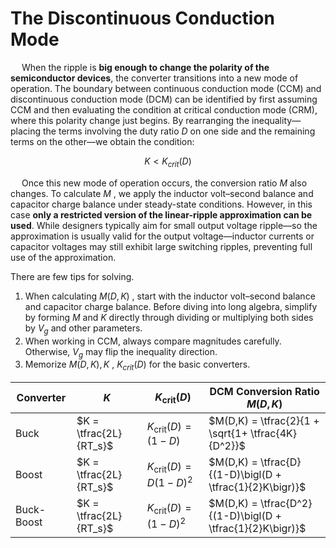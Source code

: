 # The Discontinuous Conduction Mode
&emsp; When the ripple is **big enough to change the polarity of the semiconductor devices**, the converter transitions
into a new mode of operation. The boundary between continuous conduction mode (CCM) and discontinuous conduction
mode (DCM) can be identified by first assuming CCM and then evaluating the condition at critical conduction mode (CRM),
where this polarity change just begins. By rearranging the inequality—placing the terms involving the duty ratio $D$ 
on one side and the remaining terms on the other—we obtain the condition:

$$K < K_{crit} (D)$$

&emsp; Once this new mode of operation occurs, the conversion ratio $M$ also changes. To calculate $M$ , we apply the inductor
volt–second balance and capacitor charge balance under steady-state conditions. However, in this case **only a restricted
version of the linear-ripple approximation can be used**. While designers typically aim for small output voltage ripple—so 
the approximation is usually valid for the output voltage—inductor currents or capacitor voltages may still exhibit large 
switching ripples, preventing full use of the approximation.

There are few tips for solving.
1. When calculating $M(D,K)$ , start with the inductor volt–second balance and capacitor charge balance. Before diving into 
long algebra, simplify by forming $M$  and $K$  directly through dividing or multiplying both sides by $V_g$ and other parameters.
2. When working in CCM, always compare magnitudes carefully. Otherwise, $V_g$ may flip the inequality direction.
3. Memorize $M(D,K), K$ , $K_{crit}(D)$ for the basic converters.

| Converter   | $K$ | $K_{\text{crit}}(D)$ | DCM Conversion Ratio $M(D,K)$ |
|-------------|-----|----------------------|-------------------------------|
| Buck        | $K = \tfrac{2L}{RT_s}$ | $K_{\text{crit}}(D) = (1-D)$ | $M(D,K) = \tfrac{2}{1 + \sqrt{1+ \tfrac{4K}{D^2}}$ |
| Boost       | $K = \tfrac{2L}{RT_s}$ | $K_{\text{crit}}(D) = D(1-D)^2$ | $M(D,K) = \tfrac{D}{(1-D)\bigl(D + \tfrac{1}{2}K\bigr)}$ |
| Buck-Boost  | $K = \tfrac{2L}{RT_s}$ | $K_{\text{crit}}(D) = (1-D)^2$ | $M(D,K) = \tfrac{D^2}{(1-D)\bigl(D + \tfrac{1}{2}K\bigr)}$ |
